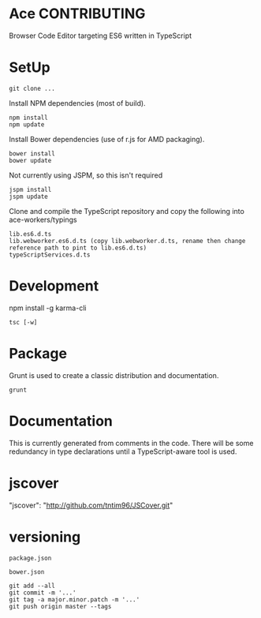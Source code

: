 Ace CONTRIBUTING
================

Browser Code Editor targeting ES6 written in TypeScript

# SetUp #

```
git clone ...
```

Install NPM dependencies (most of build).

```
npm install
npm update
```

Install Bower dependencies (use of r.js for AMD packaging).

```
bower install
bower update
```

Not currently using JSPM, so this isn't required

```
jspm install
jspm update
```

Clone and compile the TypeScript repository and copy the following into ace-workers/typings

```
lib.es6.d.ts
lib.webworker.es6.d.ts (copy lib.webworker.d.ts, rename then change reference path to pint to lib.es6.d.ts)
typeScriptServices.d.ts
```

# Development #

npm install -g karma-cli

```
tsc [-w]
```

# Package #

Grunt is used to create a classic distribution and documentation.

```
grunt
```

# Documentation #

This is currently generated from comments in the code.
There will be some redundancy in type declarations until a TypeScript-aware tool is used.

# jscover #

"jscover": "http://github.com/tntim96/JSCover.git"

# versioning #

```
package.json
```

```
bower.json
```

```
git add --all
git commit -m '...'
git tag -a major.minor.patch -m '...'
git push origin master --tags
```